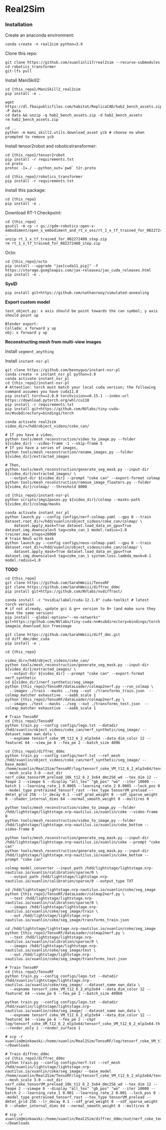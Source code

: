 # Real2Sim

### Installation

Create an anaconda environment: 
```
conda create -n real2sim python=3.9
```

Clone this repo:
```
git clone https://github.com/xuanlinli17/real2sim --recurse-submodules
cd robotics_transformer
git-lfs pull
```

Install ManiSkill2:
```
cd {this_repo}/ManiSkill2_real2sim
pip install -e .

wget https://dl.fbaipublicfiles.com/habitat/ReplicaCAD/hab2_bench_assets.zip -P data
cd data && unzip -q hab2_bench_assets.zip -d hab2_bench_assets
rm hab2_bench_assets.zip

cd ..
python -m mani_skill2.utils.download_asset ycb # choose no when prompted to remove ycb
```



Install tensor2robot and roboticstransformer:
```
cd {this_repo}/tensor2robot
pip install -r requirements.txt
cd proto
protoc -I=./ --python_out=`pwd` t2r.proto

cd {this_repo}/robotics_transformer
pip install -r requirements.txt
```

Install this package:
```
cd {this_repo}
pip install -e .
```

Download RT-1 Checkpoint:
```
cd {this_repo}
gsutil -m cp -r gs://gdm-robotics-open-x-embodiment/open_x_embodiment_and_rt_x_oss/rt_1_x_tf_trained_for_002272480_step.zip .
unzip rt_1_x_tf_trained_for_002272480_step.zip
rm rt_1_x_tf_trained_for_002272480_step.zip
```

Octo:
```
cd {this_repo}/octo
pip install --upgrade "jax[cuda11_pip]" -f https://storage.googleapis.com/jax-releases/jax_cuda_releases.html
pip install -e .
```

<!-- Install latest torch (>=2.2.1):
```
pip install --pre torch torchvision --index-url https://download.pytorch.org/whl/nightly/cu121
```

```
pip install git+https://github.com/pytorch-labs/segment-anything-fast.git
``` -->

**SysID**
```
pip install git+https://github.com/nathanrooy/simulated-annealing
```

**Export custom model**
```
test_object.py: x axis should be point towards the can symbol; y axis should point up

Blender export:
Collada: x forward y up
obj: x forward y up
```


**Reconstructing mesh from multi-view images**

Install `segment_anything`

<!-- ```
git clone https://github.com/bennyguo/instant-nsr-pl
pip install torch_efficient_distloss nerfacc==0.3.3 PyMCubes omegaconf pyransac3d
pip install git+https://github.com/NVlabs/tiny-cuda-nn/#subdirectory=bindings/torch
``` -->

Install `instant-nsr-pl`

```
git clone https://github.com/bennyguo/instant-nsr-pl
conda create -n instant_nsr_pl python=3.9
conda activate instant_nsr_pl
cd {this_repo}/instant-nsr-pl
# Attention: torch must match your local cuda version; the following command assumes you have cuda11.8
pip install torch==2.0.0 torchvision==0.15.1 --index-url https://download.pytorch.org/whl/cu118
pip install -r requirements.txt
pip install git+https://github.com/NVlabs/tiny-cuda-nn/#subdirectory=bindings/torch
```


```
conda activate real2sim
video_dir=/hdd/object_videos/coke_can/

# If you have a video,
python tools/mesh_reconstruction/video_to_image.py --folder ${video_dir} --video-frame -1 --skip-frame 5
# If you have a series of images,
python tools/mesh_reconstruction/rename_images.py --folder ${video_dir}/extracted_images

# Then,
python tools/mesh_reconstruction/generate_seg_mask.py --input-dir ${video_dir}/extracted_images/ \
  --output-dir ${video_dir} --prompt "coke can" --export-format colmap
python tools/mesh_reconstruction/remove_image_floaters.py --folder ${video_dir}/colmap/ --threshold 8000

cd {this_repo}/instant-nsr-pl
python scripts/imgs2poses.py ${video_dir}/colmap --masks-path ${video_dir}/colmap/masks

conda activate instant_nsr_pl
python launch.py --config configs/nerf-colmap.yaml --gpu 0 --train dataset.root_dir=/hdd/xuanlin/object_videos/coke_can/colmap/ \
    dataset.apply_mask=True dataset.load_data_on_gpu=True dataset.img_downscale=5 tag=coke_can_1 model.radius=1.0 trainer.max_steps=20000
# train NeuS with mask
python launch.py --config configs/neus-colmap.yaml --gpu 0 --train dataset.root_dir=/hdd/xuanlin/object_videos/coke_can/colmap/ \
    dataset.apply_mask=True dataset.load_data_on_gpu=True dataset.img_downscale=5 tag=coke_can_1 system.loss.lambda_mask=0.1 model.radius=1.0
```


**TODO**

```
cd {this_repo}
git clone https://github.com/SarahWeiii/TensoRF
git clone https://github.com/SarahWeiii/diffrec_ddmc
pip install git+https://github.com/NVlabs/nvdiffrast/

conda install -c "nvidia/label/cuda-12.1.0" cuda-toolkit # latest torch version
# if not already, update gcc & g++ version to 8+ (and make sure they have the same version)
pip install --global-option="--no-networks" git+https://github.com/NVlabs/tiny-cuda-nn#subdirectory=bindings/torch
imageio_download_bin freeimage

git clone https://github.com/SarahWeiii/diff_dmc.git
cd diff_dmc/dmc_cuda
pip install -e .

cd {this_repo}
```


```
video_dir=/hdd/object_videos/coke_can/
python tools/mesh_reconstruction/generate_seg_mask.py --input-dir ${video_dir}/extracted_images/ \
  --output-dir ${video_dir} --prompt "coke can" --export-format nerf_synthetic
cd ${video_dir}/nerf_synthetic/seg_image
python {this_repo}/TensoRF/dataLoader/colmap2nerf.py --run_colmap \
  --images ./train --masks ../seg --out ./transforms_train.json  --colmap_matcher exhaustive  --aabb_scale 1
python {this_repo}/TensoRF/dataLoader/colmap2nerf.py \
  --images ./test --masks ../seg --out ./transforms_test.json  --colmap_matcher exhaustive  --aabb_scale 1

# Train TensoRF
cd {this_repo}/TensoRF
python train.py --config configs/lego.txt --datadir /hdd/xuanlin/object_videos/coke_can/nerf_synthetic/seg_image/ --dataset_name own_data \
  --expname tensorf_coke_VM_t12_6_2_mlp3x64 --data_dim_color 12 --featureC 64 --view_pe 6 --fea_pe 2 --batch_size 4096

cd {this_repo}/diffrec_ddmc
python train.py --config configs/nerf.txt --ref_mesh /hdd/xuanlin/object_videos/coke_can/nerf_synthetic/seg_image/ --base_model /home/xuanlin/Real2Sim/TensoRF/log/tensorf_coke_VM_t12_6_2_mlp3x64/tensorf_coke_VM_t12_6_2_mlp3x64.th --mesh_scale 3.0 --out_dir nerf_coke_tensorVM_preload_10k_t12_6_2_3x64_dmc256_wd --tex_dim 12 --feape 2 --viewpe 6 --display "all_tex" "gb_pos" "wo" --iter 10000 --batch 1 --learning_rate_1 0.0005 --learning_rate_2 0.0005 --lock_pos 0 --model_type pretrained_tensorf_rast --tex_type tensorVM_preload --dmtet_grid 256 --lr_decay 0.1 --sdf_grad_weight 0 --sdf_sparse_weight 0 --shader_internal_dims 64 --normal_smooth_weight 0 --multires 0

```



```
python tools/mesh_reconstruction/video_to_image.py --folder /hdd/lightstage/lightstage.nrp-nautilus.io/xuanlin/coke --video-frame 0
python tools/mesh_reconstruction/video_to_image.py --folder /hdd/lightstage/lightstage.nrp-nautilus.io/xuanlin/coke_bottom --video-frame 0

python tools/mesh_reconstruction/generate_seg_mask.py --input-dir /hdd/lightstage/lightstage.nrp-nautilus.io/xuanlin/coke --prompt "coke can"
python tools/mesh_reconstruction/generate_seg_mask.py --input-dir /hdd/lightstage/lightstage.nrp-nautilus.io/xuanlin/coke_bottom --prompt "coke can"

colmap model_converter --input_path /hdd/lightstage/lightstage.nrp-nautilus.io/xuanlin/calibration/sparse/0 \
  --output_path /hdd/lightstage/lightstage.nrp-nautilus.io/xuanlin/calibration/sparse/0 --output_type TXT

cd /hdd/lightstage/lightstage.nrp-nautilus.io/xuanlin/coke/seg_image
python {this_repo}/TensoRF/dataLoader/colmap2nerf.py \
  --text /hdd/lightstage/lightstage.nrp-nautilus.io/xuanlin/calibration/sparse/0 \
  --images /hdd/lightstage/lightstage.nrp-nautilus.io/xuanlin/coke/seg_image/train \
  --out /hdd/lightstage/lightstage.nrp-nautilus.io/xuanlin/coke/seg_image/transforms_train.json

cd /hdd/lightstage/lightstage.nrp-nautilus.io/xuanlin/coke/seg_image
python {this_repo}/TensoRF/dataLoader/colmap2nerf.py \
  --text /hdd/lightstage/lightstage.nrp-nautilus.io/xuanlin/calibration/sparse/0 \
  --images /hdd/lightstage/lightstage.nrp-nautilus.io/xuanlin/coke/seg_image/test \
  --out /hdd/lightstage/lightstage.nrp-nautilus.io/xuanlin/coke/seg_image/transforms_test.json

# Train TensoRF
cd {this_repo}/TensoRF
python train.py --config configs/lego.txt --datadir /hdd/xuanlin/lightstage/lightstage.nrp-nautilus.io/xuanlin/coke/seg_image/ --dataset_name own_data \
  --expname tensorf_coke_VM_t12_6_2_mlp3x64 --data_dim_color 12 --featureC 64 --view_pe 6 --fea_pe 2 --batch_size 40960

python train.py --config configs/lego.txt --datadir /hdd/xuanlin/lightstage/lightstage.nrp-nautilus.io/xuanlin/coke/seg_image/ --dataset_name own_data \
  --expname tensorf_coke_VM_t12_6_2_mlp3x64 --data_dim_color 12 --featureC 64 --view_pe 6 --fea_pe 2 --ckpt log/tensorf_coke_VM_t12_6_2_mlp3x64/tensorf_coke_VM_t12_6_2_mlp3x64.th --render_only 1 --render_surface 1

# scp -r xuanlin@minkowski:/home/xuanlin/Real2Sim/TensoRF/log/tensorf_coke_VM_t12_6_2_mlp3x64 ~/Downloads

# Train diffrec_ddmc
cd {this_repo}/diffrec_ddmc
python train.py --config configs/nerf.txt --ref_mesh /hdd/xuanlin/lightstage/lightstage.nrp-nautilus.io/xuanlin/coke/seg_image/ --base_model /home/xuanlin/Real2Sim/TensoRF/log/tensorf_coke_VM_t12_6_2_mlp3x64/tensorf_coke_VM_t12_6_2_mlp3x64.th --mesh_scale 3.0 --out_dir nerf_coke_tensorVM_preload_10k_t12_6_2_3x64_dmc256_wd --tex_dim 12 --feape 2 --viewpe 6 --display "all_tex" "gb_pos" "wo" --iter 10000 --batch 2 --learning_rate_1 0.001 --learning_rate_2 0.001 --lock_pos 0 --model_type pretrained_tensorf_rast --tex_type tensorVM_preload --dmtet_grid 256 --lr_decay 0.1 --sdf_grad_weight 0 --sdf_sparse_weight 0 --shader_internal_dims 64 --normal_smooth_weight 0 --multires 0

# scp -r xuanlin@minkowski:/home/xuanlin/Real2Sim/diffrec_ddmc/out/nerf_coke_tensorVM_preload_10k_t12_6_2_3x64_dmc256_wd ~/Downloads
```